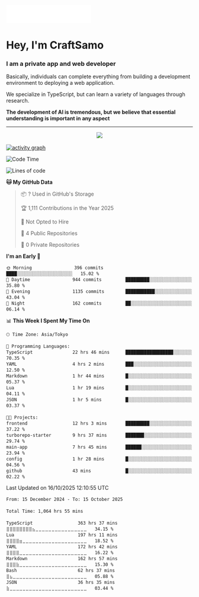 <img src="images/header.svg"></img>

# Hey, I'm CraftSamo

### I am a private app and web developer

Basically, individuals can complete everything from building a development
environment to deploying a web application.

We specialize in TypeScript, but can learn a variety of languages through
research.

**The development of AI is tremendous, but we believe that essential
understanding is important in any aspect**

---

<p align="center">
  <img alig src="https://github-profile-trophy.vercel.app/?username=craftsamo&theme=onedark&column=-1" />
</p>

[![activity graph](https://github-readme-activity-graph.vercel.app/graph?username=craftsamo&theme=github-dark-dimmed&custom_title=Guilyx%20Activity%20Graph&hide_border=true)](https://github.com/ashutosh00710/github-readme-activity-graph)

<!--START_SECTION:waka-->
![Code Time](http://img.shields.io/badge/Code%20Time-1%2C059%20hrs%2025%20mins-blue)

![Lines of code](https://img.shields.io/badge/From%20Hello%20World%20I%27ve%20Written-655.5%20thousand%20lines%20of%20code-blue)

**🐱 My GitHub Data** 

> 📦 ? Used in GitHub's Storage 
 > 
> 🏆 1,111 Contributions in the Year 2025
 > 
> 🚫 Not Opted to Hire
 > 
> 📜 4 Public Repositories 
 > 
> 🔑 0 Private Repositories 
 > 
**I'm an Early 🐤** 

```text
🌞 Morning                396 commits         ████░░░░░░░░░░░░░░░░░░░░░   15.02 % 
🌆 Daytime                944 commits         █████████░░░░░░░░░░░░░░░░   35.80 % 
🌃 Evening                1135 commits        ███████████░░░░░░░░░░░░░░   43.04 % 
🌙 Night                  162 commits         ██░░░░░░░░░░░░░░░░░░░░░░░   06.14 % 
```


📊 **This Week I Spent My Time On** 

```text
🕑︎ Time Zone: Asia/Tokyo

💬 Programming Languages: 
TypeScript               22 hrs 46 mins      ██████████████████░░░░░░░   70.35 % 
YAML                     4 hrs 2 mins        ███░░░░░░░░░░░░░░░░░░░░░░   12.50 % 
Markdown                 1 hr 44 mins        █░░░░░░░░░░░░░░░░░░░░░░░░   05.37 % 
Lua                      1 hr 19 mins        █░░░░░░░░░░░░░░░░░░░░░░░░   04.11 % 
JSON                     1 hr 5 mins         █░░░░░░░░░░░░░░░░░░░░░░░░   03.37 % 

🐱‍💻 Projects: 
frontend                 12 hrs 3 mins       █████████░░░░░░░░░░░░░░░░   37.22 % 
turborepo-starter        9 hrs 37 mins       ███████░░░░░░░░░░░░░░░░░░   29.74 % 
main-app                 7 hrs 45 mins       ██████░░░░░░░░░░░░░░░░░░░   23.94 % 
config                   1 hr 28 mins        █░░░░░░░░░░░░░░░░░░░░░░░░   04.56 % 
github                   43 mins             █░░░░░░░░░░░░░░░░░░░░░░░░   02.22 % 
```


 Last Updated on 16/10/2025 12:10:55 UTC
<!--END_SECTION:waka-->

<!--START_SECTION:waka-simple-->

```text
From: 15 December 2024 - To: 15 October 2025

Total Time: 1,064 hrs 55 mins

TypeScript                 363 hrs 37 mins ⣿⣿⣿⣿⣿⣿⣿⣿⣦⣀⣀⣀⣀⣀⣀⣀⣀⣀⣀⣀⣀⣀⣀⣀⣀   34.15 %
Lua                        197 hrs 11 mins ⣿⣿⣿⣿⣶⣀⣀⣀⣀⣀⣀⣀⣀⣀⣀⣀⣀⣀⣀⣀⣀⣀⣀⣀⣀   18.52 %
YAML                       172 hrs 42 mins ⣿⣿⣿⣿⣀⣀⣀⣀⣀⣀⣀⣀⣀⣀⣀⣀⣀⣀⣀⣀⣀⣀⣀⣀⣀   16.22 %
Markdown                   162 hrs 57 mins ⣿⣿⣿⣷⣀⣀⣀⣀⣀⣀⣀⣀⣀⣀⣀⣀⣀⣀⣀⣀⣀⣀⣀⣀⣀   15.30 %
Bash                       62 hrs 37 mins  ⣿⣦⣀⣀⣀⣀⣀⣀⣀⣀⣀⣀⣀⣀⣀⣀⣀⣀⣀⣀⣀⣀⣀⣀⣀   05.88 %
JSON                       36 hrs 35 mins  ⣷⣀⣀⣀⣀⣀⣀⣀⣀⣀⣀⣀⣀⣀⣀⣀⣀⣀⣀⣀⣀⣀⣀⣀⣀   03.44 %
```

<!--END_SECTION:waka-simple-->
